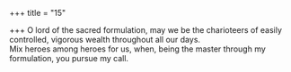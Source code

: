 +++
title = "15"

+++
O lord of the sacred formulation, may we be the charioteers of easily  controlled, vigorous wealth throughout all our days.  
Mix heroes among heroes for us, when, being the master through my  formulation, you pursue my call.  